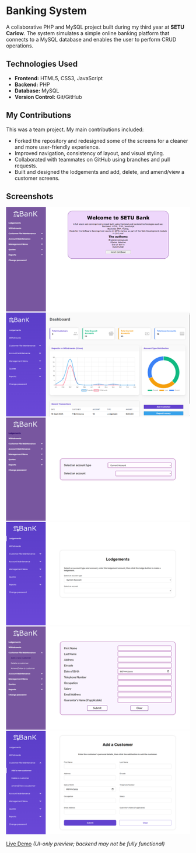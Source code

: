 # Banking System

A collaborative PHP and MySQL project built during my third year at **SETU Carlow**. The system simulates a simple online banking platform that connects to a MySQL database and enables the user to perform CRUD operations.

## Technologies Used
- **Frontend:** HTML5, CSS3, JavaScript
- **Backend:** PHP 
- **Database:** MySQL
- **Version Control:** Git/GitHub

## My Contributions
This was a team project. My main contributions included:
- Forked the repository and redesigned some of the screens for a cleaner and more user-friendly experience.
- Improved navigation, consistency of layout, and visual styling.
- Collaborated with teammates on GitHub using branches and pull requests.
- Built and designed the lodgements and add, delete, and amend/view a customer screens.

## Screenshots

![Dashboard page screenshot before redesign](images/dashboard-old.png)
![Dashboard page screenshot after redesign](images/dashboard-new.png)
![Lodgements page screenshot before redesign](images/Lodgements-Before.png)
![Lodgements page screenshot after redesign](images/Lodgements-After.png)
![Add a customer page screenshot before redesign](images/Add-Customer-Before.png)
![Add a customer page screenshot after redesign](images/Add-Customer-After.png)

[Live Demo](https://bankingsystem-production-6046.up.railway.app/) *(UI-only preview; backend may not be fully functional)*
